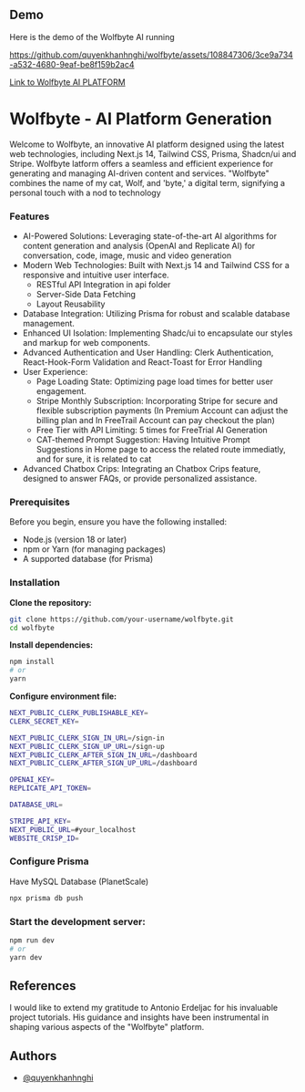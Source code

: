 
## Demo

Here is the demo of the Wolfbyte AI running




https://github.com/quyenkhanhnghi/wolfbyte/assets/108847306/3ce9a734-a532-4680-9eaf-be8f159b2ac4




[Link to Wolfbyte AI PLATFORM](https://wolfbyte.vercel.app/)

#  Wolfbyte - AI Platform Generation

Welcome to Wolfbyte, an innovative AI platform designed using the latest web technologies, including Next.js 14, Tailwind CSS, Prisma, Shadcn/ui and Stripe. Wolfbyte latform offers a seamless and efficient experience for generating and managing AI-driven content and services. 
"Wolfbyte" combines the name of my cat, Wolf, and 'byte,' a digital term, signifying a personal touch with a nod to technology

###  Features
- AI-Powered Solutions: Leveraging state-of-the-art AI algorithms for content generation and analysis (OpenAI and Replicate AI) for conversation, code, image, music and video generation
- Modern Web Technologies: Built with Next.js 14 and Tailwind CSS for a responsive and intuitive user interface.
    - RESTful API Integration in api folder 
    - Server-Side Data Fetching
    - Layout Reusability
- Database Integration: Utilizing Prisma for robust and scalable database management.
- Enhanced UI Isolation: Implementing Shadc/ui to encapsulate our styles and markup for web components.
- Advanced Authentication and User Handling: Clerk Authentication, React-Hook-Form Validation and React-Toast for Error Handling
- User Experience: 
    - Page Loading State: Optimizing page load times for better user engagement.
    - Stripe Monthly Subscription: Incorporating Stripe for secure and flexible subscription payments (In Premium Account can adjust the billing plan and In FreeTrail Account can pay checkout the plan)
    - Free Tier with API Limiting: 5 times for FreeTrial AI Generation
    - CAT-themed Prompt Suggestion: Having Intuitive Prompt Suggestions in Home page to access the related route immediatly, and for sure, it is related to cat
- Advanced Chatbox Crips: Integrating an Chatbox Crips feature, designed to answer FAQs, or provide personalized assistance.


### Prerequisites
Before you begin, ensure you have the following installed:

- Node.js (version 18 or later)
- npm or Yarn (for managing packages)
- A supported database (for Prisma)

### Installation
**Clone the repository:**
```bash
git clone https://github.com/your-username/wolfbyte.git
cd wolfbyte
```
**Install dependencies:**
```bash
npm install
# or
yarn
```
**Configure environment file:**
```bash
NEXT_PUBLIC_CLERK_PUBLISHABLE_KEY=
CLERK_SECRET_KEY=

NEXT_PUBLIC_CLERK_SIGN_IN_URL=/sign-in
NEXT_PUBLIC_CLERK_SIGN_UP_URL=/sign-up
NEXT_PUBLIC_CLERK_AFTER_SIGN_IN_URL=/dashboard
NEXT_PUBLIC_CLERK_AFTER_SIGN_UP_URL=/dashboard

OPENAI_KEY=
REPLICATE_API_TOKEN=

DATABASE_URL=

STRIPE_API_KEY=
NEXT_PUBLIC_URL=#your_localhost
WEBSITE_CRISP_ID=


```

### Configure Prisma
Have MySQL Database (PlanetScale)
```bash
npx prisma db push
```

### Start the development server:
```bash
npm run dev
# or
yarn dev
```

## References
I would like to extend my gratitude to Antonio Erdeljac for his invaluable project tutorials. His guidance and insights have been instrumental in shaping various aspects of the "Wolfbyte" platform.

## Authors

- [@quyenkhanhnghi](https://www.github.com/quyenkhanhnghi)

